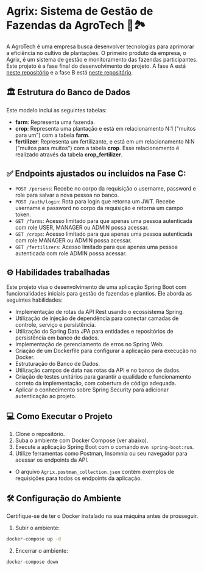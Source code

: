 # Agrix: Sistema de Gestão de Fazendas da AgroTech 🌱🏞️
A AgroTech é uma empresa busca desenvolver tecnologias para aprimorar a eficiência no cultivo de plantações. O primeiro produto da empresa, o Agrix, é um sistema de gestão e monitoramento das fazendas participantes. Este projeto é a fase final do desenvolvimento do projeto. A fase A está [neste repositório](https://github.com/geovannaotoni/java-project-agrix-stage-a/tree/main) e a fase B está [neste repositório](https://github.com/geovannaotoni/java-project-agrix-stage-b/).

## 🏛️ Estrutura do Banco de Dados
Este modelo inclui as seguintes tabelas:
- **farm**: Representa uma fazenda.
- **crop**: Representa uma plantação e está em relacionamento N:1 ("muitos para um") com a tabela **farm**.
- **fertilizer**: Representa um fertilizante, e está em um relacionamento N:N ("muitos para muitos") com a tabela **crop**. Esse relacionamento é realizado através da tabela **crop_fertilizer**.

## ✅ Endpoints ajustados ou incluídos na Fase C:
* `POST /persons`: Recebe no corpo da requisição o username, password e role para salvar a nova pessoa no banco.
* `POST /auth/login`: Rota para login que retorna um JWT. Recebe username e password no corpo da requisição e retorna um campo token.
* `GET /farms`: Acesso limitado para que apenas uma pessoa autenticada com role USER, MANAGER ou ADMIN possa acessar.
* `GET /crops`: Acesso limitado para que apenas uma pessoa autenticada com role MANAGER ou ADMIN possa acessar.
* `GET /fertilizers`: Acesso limitado para que apenas uma pessoa autenticada com role ADMIN possa acessar.

## ⚙️ Habilidades trabalhadas
Este projeto visa o desenvolvimento de uma aplicação Spring Boot com funcionalidades iniciais para gestão de fazendas e plantios. Ele aborda as seguintes habilidades:
- Implementação de rotas da API Rest usando o ecossistema Spring.
- Utilização de injeção de dependência para conectar camadas de controle, serviço e persistência.
- Utilização do Spring Data JPA para entidades e repositórios de persistência em banco de dados.
- Implementação de gerenciamento de erros no Spring Web.
- Criação de um Dockerfile para configurar a aplicação para execução no Docker.
- Estruturação do Banco de Dados.
- Utilização campos de data nas rotas da API e no banco de dados.
- Criação de testes unitários para garantir a qualidade e funcionamento correto da implementação, com cobertura de código adequada.
- Aplicar o conhecimento sobre Spring Security para adicionar autenticação ao projeto.

## 💻 Como Executar o Projeto
1. Clone o repositório.
2. Suba o ambiente com Docker Compose (ver abaixo).
3. Execute a aplicação Spring Boot com  o comando `mvn spring-boot:run`.
4. Utilize ferramentas como Postman, Insomnia ou seu navegador para acessar os endpoints da API.
- O arquivo `Agrix.postman_collection.json` contém exemplos de requisições para todos os endpoints da aplicação.

## 🛠️ Configuração do Ambiente
Certifique-se de ter o Docker instalado na sua máquina antes de prosseguir.

1. Subir o ambiente:
```bash
docker-compose up -d
```
2. Encerrar o ambiente:
```bash
docker-compose down
```
